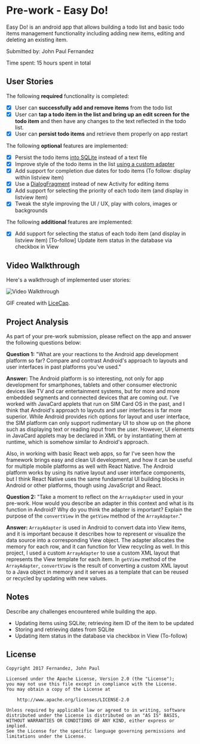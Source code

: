 # Pre-work - Easy Do!

Easy Do! is an android app that allows building a todo list and basic todo items management functionality including adding new items, editing and deleting an existing item.

Submitted by: John Paul Fernandez

Time spent: 15 hours spent in total

## User Stories

The following **required** functionality is completed:

* [x] User can **successfully add and remove items** from the todo list
* [x] User can **tap a todo item in the list and bring up an edit screen for the todo item** and then have any changes to the text reflected in the todo list.
* [x] User can **persist todo items** and retrieve them properly on app restart

The following **optional** features are implemented:

* [x] Persist the todo items [into SQLite](http://guides.codepath.com/android/Persisting-Data-to-the-Device#sqlite) instead of a text file
* [x] Improve style of the todo items in the list [using a custom adapter](http://guides.codepath.com/android/Using-an-ArrayAdapter-with-ListView)
* [x] Add support for completion due dates for todo items (To follow: display within listview item)
* [x] Use a [DialogFragment](http://guides.codepath.com/android/Using-DialogFragment) instead of new Activity for editing items
* [x] Add support for selecting the priority of each todo item (and display in listview item)
* [x] Tweak the style improving the UI / UX, play with colors, images or backgrounds

The following **additional** features are implemented:

* [x] Add support for selecting the status of each todo item (and display in listview item)
      [To-follow] Update item status in the database via checkbox in View

## Video Walkthrough 

Here's a walkthrough of implemented user stories:

<img src='http://i.imgur.com/By8MRBp.gif' title='Video Walkthrough' width='' alt='Video Walkthrough' />

GIF created with [LiceCap](http://www.cockos.com/licecap/).


## Project Analysis

As part of your pre-work submission, please reflect on the app and answer the following questions below:

**Question 1:** "What are your reactions to the Android app development platform so far? Compare and contrast Android's approach to layouts and user interfaces in past platforms you've used."

**Answer:** The Android platform is so interesting, not only for app development for smartphones, tablets and other consumer electronic devices like TV and car entertainment systems, but for more and more embedded segments and connected devices that are coming out. I've worked with JavaCard applets that run on SIM Card OS in the past, and I think that Android's approach to layouts and user interfaces is far more superior. While Android provides rich options for layout and user interface, the SIM platform can only support rudimentary UI to show up on the phone such as displaying text or reading input from the user. However, UI elements in JavaCard applets may be declared in XML or by instantiating them at runtime, which is somehow similar to Android's approach.

Also, in working with basic React web apps, so far I've seen how the framework brings easy and clean UI development, and how it can be useful for multiple mobile platforms as well with React Native. The Android platform works by using its native layout and user interface components, but I think React Native uses the same fundamental UI building blocks in Android or other platforms, though using JavaScript and React.

**Question 2:** "Take a moment to reflect on the `ArrayAdapter` used in your pre-work. How would you describe an adapter in this context and what is its function in Android? Why do you think the adapter is important? Explain the purpose of the `convertView` in the `getView` method of the `ArrayAdapter`."

**Answer:** `ArrayAdapter` is used in Android to convert data into View items, and it is important because it describes how to represent or visualize the data source into a corresponding View object. The adapter allocates the memory for each row, and it can function for View recycling as well. In this project, I used a custom `ArrayAdapter` to use a custom XML layout that represents the View template for each item. In `getView` method of the `ArrayAdapter`, `convertView` is the result of converting a custom XML layout to a Java object in memory and it serves as a template that can be reused or recycled by updating with new values.

## Notes

Describe any challenges encountered while building the app.
- Updating items using SQLite; retrieving item ID of the item to be updated
- Storing and retrieving dates from SQLite
- Updating item status in the database via checkbox in View (To-follow)

## License

    Copyright 2017 Fernandez, John Paul

    Licensed under the Apache License, Version 2.0 (the "License");
    you may not use this file except in compliance with the License.
    You may obtain a copy of the License at

        http://www.apache.org/licenses/LICENSE-2.0

    Unless required by applicable law or agreed to in writing, software
    distributed under the License is distributed on an "AS IS" BASIS,
    WITHOUT WARRANTIES OR CONDITIONS OF ANY KIND, either express or implied.
    See the License for the specific language governing permissions and
    limitations under the License.
